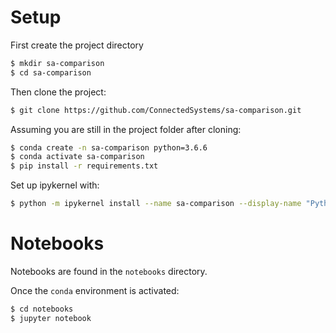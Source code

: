 Setup
=======

First create the project directory

```bash
$ mkdir sa-comparison
$ cd sa-comparison
```

Then clone the project:

```bash
$ git clone https://github.com/ConnectedSystems/sa-comparison.git
```

Assuming you are still in the project folder after cloning:

```bash
$ conda create -n sa-comparison python=3.6.6
$ conda activate sa-comparison
$ pip install -r requirements.txt
```

Set up ipykernel with:

```bash
$ python -m ipykernel install --name sa-comparison --display-name "Python (sa-comparison)"
```

Notebooks
=========

Notebooks are found in the `notebooks` directory.

Once the `conda` environment is activated:

```bash
$ cd notebooks
$ jupyter notebook
```
